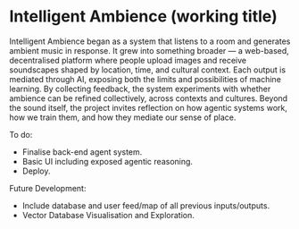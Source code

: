 # Intelligent Ambience (working title)

Intelligent Ambience began as a system that listens to a room and generates ambient music in response. It grew into something broader — a web-based, decentralised platform where people upload images and receive soundscapes shaped by location, time, and cultural context. Each output is mediated through AI, exposing both the limits and possibilities of machine learning. 
By collecting feedback, the system experiments with whether ambience can be refined collectively, across contexts and cultures. Beyond the sound itself, the project invites reflection on how agentic systems work, how we train them, and how they mediate our sense of place.

To do: 
- Finalise back-end agent system.
- Basic UI including exposed agentic reasoning.
- Deploy.

Future Development: 
- Include database and user feed/map of all previous inputs/outputs.
- Vector Database Visualisation and Exploration.
